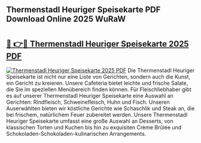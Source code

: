 ## Thermenstadl Heuriger Speisekarte PDF Download Online 2025 WuRaW

# <h2><a href="http://gccw6x.nevu.top/?p=Thermenstadl+Heuriger+Speisekarte">🔗 👉🔴 Thermenstadl Heuriger Speisekarte 2025 PDF</a></h2>

[![Thermenstadl Heuriger Speisekarte 2025 PDF](https://i.imgur.com/dBaPXMq.png)](http://gccw6x.nevu.top/?p=Thermenstadl+Heuriger+Speisekarte)
Die Thermenstadl Heuriger Speisekarte ist nicht nur eine Liste von Gerichten, sondern auch die Kunst, ein Gericht zu kreieren. Unsere Cafeteria bietet leichte und frische Salate, die Sie im speziellen Menübereich finden können. Für Fleischliebhaber gibt es auf unserer Thermenstadl Heuriger Speisekarte eine Auswahl an Gerichten: Rindfleisch, Schweinefleisch, Huhn und Fisch. Unseren Auserwählten bieten wir köstliche Gerichte wie Schaschlik und Steak an, die bei frischem, natürlichem Feuer zubereitet werden. Unsere Thermenstadl Heuriger Speisekarte umfasst eine große Auswahl an Desserts, von klassischen Torten und Kuchen bis hin zu exquisiten Crème Brûlée und Schokoladen-Schokoladen-kulinarischen Arrangements.

